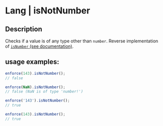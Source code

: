 # Lang | isNotNumber

## Description
Checks if a value is of any type other than `number`.
Reverse implementation of [`isNumber` (see documentation)](../is_number/README.md).

## usage examples:

```js
enforce(143).isNotNumber();
// false
```

```js
enforce(NaN).isNotNumber();
// false (NaN is of type 'number!')
```

```js
enforce('143').isNotNumber();
// true
```

```js
enforce(143).isNotNumber();
// true
```

